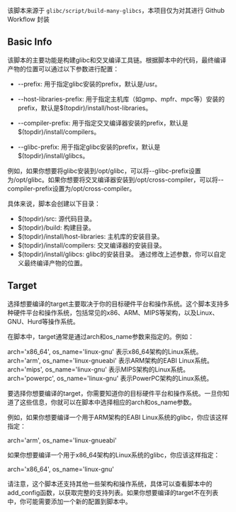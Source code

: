 该脚本来源于 `glibc/script/build-many-glibcs`，本项目仅为对其进行 Github Workflow 封装

## Basic Info

该脚本的主要功能是构建glibc和交叉编译工具链。根据脚本中的代码，最终编译产物的位置可以通过以下参数进行配置：

- --prefix: 用于指定glibc安装的prefix，默认是/usr。

- --host-libraries-prefix: 用于指定主机库（如gmp、mpfr、mpc等）安装的prefix，默认是$(topdir)/install/host-libraries。

- --compiler-prefix: 用于指定交叉编译器安装的prefix，默认是$(topdir)/install/compilers。

- --glibc-prefix: 用于指定glibc安装的prefix，默认是$(topdir)/install/glibcs。

例如，如果你想要将glibc安装到/opt/glibc，可以将--glibc-prefix设置为/opt/glibc。如果你想要将交叉编译器安装到/opt/cross-compiler，可以将--compiler-prefix设置为/opt/cross-compiler。

具体来说，脚本会创建以下目录：

- $(topdir)/src: 源代码目录。
- $(topdir)/build: 构建目录。
- $(topdir)/install/host-libraries: 主机库的安装目录。
- $(topdir)/install/compilers: 交叉编译器的安装目录。
- $(topdir)/install/glibcs: glibc的安装目录。
通过修改上述参数，你可以自定义最终编译产物的位置。

## Target

选择想要编译的target主要取决于你的目标硬件平台和操作系统。这个脚本支持多种硬件平台和操作系统，包括常见的x86、ARM、MIPS等架构，以及Linux、GNU、Hurd等操作系统。

在脚本中，target通常是通过arch和os_name参数来指定的。例如：

arch='x86_64', os_name='linux-gnu' 表示x86_64架构的Linux系统。
arch='arm', os_name='linux-gnueabi' 表示ARM架构的EABI Linux系统。
arch='mips', os_name='linux-gnu' 表示MIPS架构的Linux系统。
arch='powerpc', os_name='linux-gnu' 表示PowerPC架构的Linux系统。

要选择你想要编译的target，你需要知道你的目标硬件平台和操作系统。一旦你知道了这些信息，你就可以在脚本中选择相应的arch和os_name参数。

例如，如果你想要编译一个用于ARM架构的EABI Linux系统的glibc，你应该这样指定：

arch='arm', os_name='linux-gnueabi'

 

如果你想要编译一个用于x86_64架构的Linux系统的glibc，你应该这样指定：

arch='x86_64', os_name='linux-gnu'

 

请注意，这个脚本还支持其他一些架构和操作系统，具体可以查看脚本中的add_config函数，以获取完整的支持列表。如果你想要编译的target不在列表中，你可能需要添加一个新的配置到脚本中。